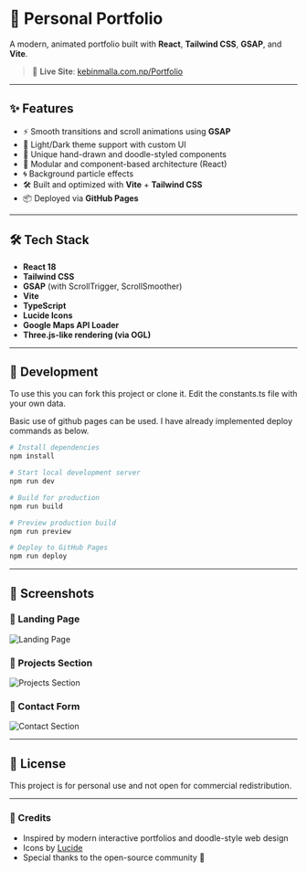 
# 🚀 Personal Portfolio

A modern, animated portfolio built with **React**, **Tailwind CSS**, **GSAP**, and **Vite**.

> 🔗 **Live Site**: [kebinmalla.com.np/Portfolio](https://www.kebinmalla.com.np/Portfolio/)

---

## ✨ Features

- ⚡ Smooth transitions and scroll animations using **GSAP**
- 🌙 Light/Dark theme support with custom UI
- 🎨 Unique hand-drawn and doodle-styled components
- 🧩 Modular and component-based architecture (React)
- 🌀 Background particle effects
- 🛠 Built and optimized with **Vite** + **Tailwind CSS**
- 📦 Deployed via **GitHub Pages**

---

## 🛠 Tech Stack

- **React 18**
- **Tailwind CSS**
- **GSAP** (with ScrollTrigger, ScrollSmoother)
- **Vite**
- **TypeScript**
- **Lucide Icons**
- **Google Maps API Loader**
- **Three.js-like rendering (via OGL)**

---

## 🚧 Development

To use this you can fork this project or clone it. Edit the constants.ts file with your own data. 


Basic use of github pages can be used. I have already implemented deploy commands as below.


```bash
# Install dependencies
npm install

# Start local development server
npm run dev

# Build for production
npm run build

# Preview production build
npm run preview

# Deploy to GitHub Pages
npm run deploy
````

---
## 📸 Screenshots

### 🔹 Landing Page
![Landing Page](https://i.imgur.com/dVo15Vx.png)

### 🔹 Projects Section
![Projects Section](https://i.imgur.com/KWTeNPC.png)

### 🔹 Contact Form
![Contact Section](https://i.imgur.com/e1vTJ9s.png)


---

## 📜 License

This project is for personal use and not open for commercial redistribution.

---

### 🙏 Credits

* Inspired by modern interactive portfolios and doodle-style web design
* Icons by [Lucide](https://lucide.dev/)
* Special thanks to the open-source community 🚀

```


